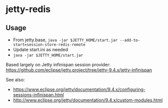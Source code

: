# jetty-redis

## Usage

* From jetty.base, `java -jar $JETTY_HOME/start.jar --add-to-start=session-store-redis-remote`
* Update start.ini as needed
* `java -jar $JETTY_HOME/start.jar`

Based largely on Jetty infinispan session provider:  https://github.com/eclipse/jetty.project/tree/jetty-9.4.x/jetty-infinispan

See also:  
* https://www.eclipse.org/jetty/documentation/9.4.x/configuring-sessions-infinispan.html
* http://www.eclipse.org/jetty/documentation/9.4.x/custom-modules.html 